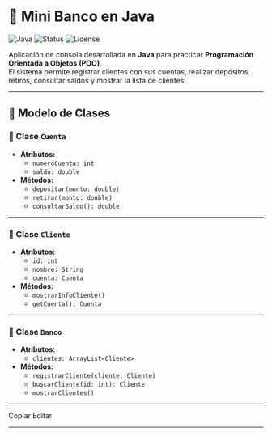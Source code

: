 # 🏦 Mini Banco en Java
![Java](https://img.shields.io/badge/Java-17-orange)
![Status](https://img.shields.io/badge/Status-In%20Progress-yellow)
![License](https://img.shields.io/badge/License-MIT-blue)

Aplicación de consola desarrollada en **Java** para practicar **Programación Orientada a Objetos (POO)**.  
El sistema permite registrar clientes con sus cuentas, realizar depósitos, retiros, consultar saldos y mostrar la lista de clientes.

---

## 🧩 Modelo de Clases

### 🔹 Clase `Cuenta`
- **Atributos:**
  - `numeroCuenta: int`
  - `saldo: double`
- **Métodos:**
  - `depositar(monto: double)`
  - `retirar(monto: double)`
  - `consultarSaldo(): double`

---

### 🔹 Clase `Cliente`
- **Atributos:**
  - `id: int`
  - `nombre: String`
  - `cuenta: Cuenta`
- **Métodos:**
  - `mostrarInfoCliente()`
  - `getCuenta(): Cuenta`

---

### 🔹 Clase `Banco`
- **Atributos:**
  - `clientes: ArrayList<Cliente>`
- **Métodos:**
  - `registrarCliente(cliente: Cliente)`
  - `buscarCliente(id: int): Cliente`
  - `mostrarClientes()`

---
Copiar
Editar

---
